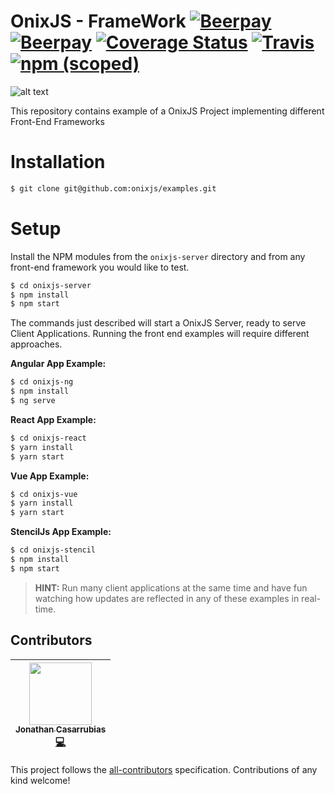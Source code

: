 OnixJS - FrameWork [![Beerpay](https://beerpay.io/onixjs/core/badge.svg?style=beer)](https://beerpay.io/onixjs/core) [![Beerpay](https://beerpay.io/onixjs/core/make-wish.svg?style=flat)](https://beerpay.io/onixjs/core?focus=wish) [![Coverage Status](https://coveralls.io/repos/github/onixjs/core/badge.svg?branch=master)](https://coveralls.io/github/onixjs/core?branch=master) [![Travis](https://img.shields.io/travis/onixjs/core.svg)](https://travis-ci.org/onixjs/core) [![npm (scoped)](https://img.shields.io/npm/v/@onixjs/core.svg)](http://npmjs.com/package/@onixjs/core)
================
![alt text](https://raw.githubusercontent.com/onixjs/core/master/misc/onix-splash.png "OnixJS")

This repository contains example of a OnixJS Project implementing different Front-End Frameworks

# Installation

```sh
$ git clone git@github.com:onixjs/examples.git
```

# Setup

Install the NPM modules from the `onixjs-server` directory and from any front-end framework you would like to test.

```sh
$ cd onixjs-server
$ npm install
$ npm start
```

The commands just described will start a OnixJS Server, ready to serve Client Applications. Running the front end examples will require different approaches.

**Angular App Example:**

```sh
$ cd onixjs-ng
$ npm install
$ ng serve
```
**React App Example:**

```sh
$ cd onixjs-react
$ yarn install
$ yarn start
```
**Vue App Example:**

```sh
$ cd onixjs-vue
$ yarn install
$ yarn start
```
**StencilJs App Example:**

```sh
$ cd onixjs-stencil
$ npm install
$ npm start
```

> **HINT:** Run many client applications at the same time and have fun watching how updates are reflected in any of these examples in real-time.

## Contributors

<!-- ALL-CONTRIBUTORS-LIST:START - Do not remove or modify this section -->
| [<img src="https://avatars0.githubusercontent.com/u/1533239?v=3" width="100px;"/><br /><sub>Jonathan Casarrubias</sub>](http://mean.expert/)<br />[💻](https://github.com/onixjs/core/commits?author=jonathan-casarrubias) |
| :---: |
<!-- ALL-CONTRIBUTORS-LIST:END -->

This project follows the [all-contributors](https://github.com/kentcdodds/all-contributors) specification. Contributions of any kind welcome!